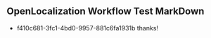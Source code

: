 ## OpenLocalization Workflow Test MarkDown
* f410c681-3fc1-4bd0-9957-881c6fa1931b thanks!

<!--HONumber=Aug16_HO3-->


